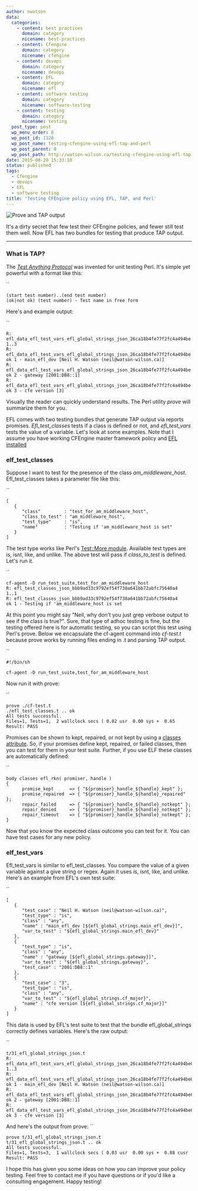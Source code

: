 ```yaml
---
author: nwatson
data:
  categories:
    - content: best practices
      domain: category
      nicename: best-practices
    - content: Cfengine
      domain: category
      nicename: cfengine
    - content: devops
      domain: category
      nicename: devops
    - content: EFL
      domain: category
      nicename: efl
    - content: software testing
      domain: category
      nicename: software-testing
    - content: testing
      domain: category
      nicename: testing
  post_type: post
  wp_menu_order: 0
  wp_post_id: 1128
  wp_post_name: testing-cfengine-using-efl-tap-and-perl
  wp_post_parent: 0
  wp_post_path: http://watson-wilson.ca/testing-cfengine-using-efl-tap-and-perl/
date: 2015-08-20 15:33:18
status: published
tags:
  - Cfengine
  - devops
  - EFL
  - software testing
title: 'Testing CFEngine policy using EFL, TAP, and Perl'
---
```

![Prove and TAP output](http://watson-wilson.ca/static/images/efl_tests.png)

It's a dirty secret that few test their CFEngine policies, and fewer
still test them well. Now EFL has two bundles for testing that produce
TAP output.

---

### What is TAP? ###

The [*Test Anything Protocol*](https://en.wikipedia.org/wiki/Test_Anything_Protocol)
was invented for unit testing Perl. It's simple yet powerful with a
format like this:

``

    (start test number)..(end test number)
    (ok|not ok) (test number) - Test name in free form

Here's and example output:

``

    R: efl_data_efl_test_vars_efl_global_strings_json_26ca18b4fe77f2fc4a494be
    1..3
    R: efl_data_efl_test_vars_efl_global_strings_json_26ca18b4fe77f2fc4a494be
    ok 1 - main_efl_dev [Neil H. Watson (neil@watson-wilson.ca)]
    R: efl_data_efl_test_vars_efl_global_strings_json_26ca18b4fe77f2fc4a494be
    ok 2 - gateway [2001:DB8::1]
    R: efl_data_efl_test_vars_efl_global_strings_json_26ca18b4fe77f2fc4a494be
    ok 3 - cfe version [3]

Visually the reader can quickly understand results. The Perl utility *prove*
will summarize them for you.

EFL comes with two testing bundles that generate TAP output via reports
promises. *Efl_test_classes* tests if a class is defined or not, and *efl_test_vars*
tests the value of a variable. Let's look at some examples. Note that I
assume you have working CFEngine master framework policy and [EFL
installed](https://github.com/evolvethinking/evolve_cfengine_freelib/blob/master/INSTALL.md)

### elf_test_classes ###

Suppose I want to test for the presence of the class *am_middleware_host*.
Efl_test_classes takes a parameter file like this:

``

    [
       {
          "class"         : "test_for_am_middleware_host",
          "class_to_test" : "am_middleware_host",
          "test_type"     : "is",
          "name"          : "Testing if 'am_middleware_host is set"
       }
    ]

The test type works like Perl's [Test::More module](https://metacpan.org/pod/Test::More).
Available test types are is, isnt, like, and unlike. The above test
will pass if *class_to_test* is defined. Let's run it.

``

    cf-agent -D run_test_suite,test_for_am_middleware_host
    R: efl_test_classes_json_bbb9ad33c9792ef54f738a641bb72abfc75640a4
    1..1
    R: efl_test_classes_json_bbb9ad33c9792ef54f738a641bb72abfc75640a4
    ok 1 - Testing if 'am_middleware_host is set

At this point you might say "Neil, why don't you just grep verbose
output to see if the class is true?". Sure, that type of adhoc testing
is fine, but the testing offered here is for automatic testing, so you
can script this test using Perl's prove. Below we encapsulate the
cf-agent command into *cf-test.t* because prove works by running files
ending in .t and parsing TAP output.

``

    #!/bin/sh
    
    cf-agent -D run_test_suite,test_for_am_middleware_host

Now run it with prove:

``

    prove ./cf-test.t
    ./efl_test_classes.t .. ok   
    All tests successful.
    Files=1, Tests=1,  2 wallclock secs ( 0.02 usr  0.00 sys +  0.65 
    Result: PASS

Promises can be shown to kept, repaired, or not kept by using a [classes
attribute](https://docs.cfengine.com/docs/master/reference-promise-types.html#classes).
So, if your promises define kept, repaired, or failed classes, then you
can test for them in your test suite. Further, if you use ELF these
classes are automatically defined:

``

    body classes efl_rkn( promiser, handle )
    {
          promise_kept      => { "${promiser}_handle_${handle}_kept" };
          promise_repaired  => { "${promiser}_handle_${handle}_repaired" };
          repair_failed     => { "${promiser}_handle_${handle}_notkept" };
          repair_denied     => { "${promiser}_handle_${handle}_notkept" };
          repair_timeout    => { "${promiser}_handle_${handle}_notkept" };
    }

Now that you know the expected class outcome you can test for it. You
can have test cases for any new policy.

### elf_test_vars ###

Efl_test_vars is similar to efl_test_classes. You compare the value of
a given variable against a give string or regex. Again it uses is,
isnt, like, and unlike. Here's an example from EFL's own test suite:

``

    [
       {
          "test_case" : "Neil H. Watson (neil@watson-wilson.ca)",
          "test_type" : "is",
          "class" : "any",
          "name" : "main_efl_dev [${efl_global_strings.main_efl_dev}]",
          "var_to_test" : "${efl_global_strings.main_efl_dev}"
       },
       {
          "test_type" : "is",
          "class" : "any",
          "name" : "gateway [${efl_global_strings.gateway}]",
          "var_to_test" : "${efl_global_strings.gateway}",
          "test_case" : "2001:DB8::1"
       },
       {
          "test_case" : "3",
          "test_type" : "is",
          "class" : "any",
          "var_to_test" : "${efl_global_strings.cf_major}",
          "name" : "cfe version [${efl_global_strings.cf_major}]"
       }
    ]

This data is used by EFL's test suite to test that the bundle
efl_global_strings correctly defines variables. Here's the raw output:

``

    t/31_efl_global_strings_json.t
    R: efl_data_efl_test_vars_efl_global_strings_json_26ca18b4fe77f2fc4a494be0
    1..3
    R: efl_data_efl_test_vars_efl_global_strings_json_26ca18b4fe77f2fc4a494be0
    ok 1 - main_efl_dev [Neil H. Watson (neil@watson-wilson.ca)]
    R: efl_data_efl_test_vars_efl_global_strings_json_26ca18b4fe77f2fc4a494be0
    ok 2 - gateway [2001:DB8::1]
    R: efl_data_efl_test_vars_efl_global_strings_json_26ca18b4fe77f2fc4a494be0
    ok 3 - cfe version [3]

And here's the output from prove: ``

    prove t/31_efl_global_strings_json.t 
    t/31_efl_global_strings_json.t .. ok   
    All tests successful.
    Files=1, Tests=3,  1 wallclock secs ( 0.03 usr  0.00 sys +  0.88 cusr  
    Result: PASS

I hope this has given you some ideas on how you can improve your policy
testing. Feel free to contact me if you have questions or if you'd like
a consulting engagement. Happy testing!
